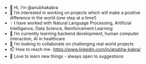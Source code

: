 - 👋 Hi, I’m @anubhakabra
- 👀 I’m interested in working on projects which will make a positive difference in the world (one step at a time!)
- 💡 I have worked with Natural Language Processing, Artificial Intelligence, Data Science, Reinforcement Learning
- 🌱 I’m currently learning backend development, human computer interaction, AI in healthcare
- 💞️ I’m looking to collaborate on challenging real world projects 
- 📫 How to reach me- https://www.linkedin.com/in/anubha-kabra/ 
- 🦄 Love to learn new things  - always open to suggestions

<!---
anubhakabra/anubhakabra is a ✨ special ✨ repository because its `README.md` (this file) appears on your GitHub profile.
You can click the Preview link to take a look at your changes.
--->
